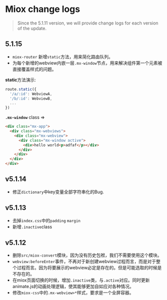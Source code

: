 # Miox change logs

> Since the 5.1.11 version, we will provide change logs for each version of the update.

## 5.1.15

- `miox-router` 新增`static`方法，用来简化路由队列。
- 为每个新增的webview内嵌一层`.mx-window`节点，用来解决组件第一个元素被直接覆盖样式的问题。

**static**方法演示:

```javascript
route.static({
  '/a/:id': WebviewA,
  '/b/:id': WebviewB,
  ...
})
```

**`.mx-window`** class =>

```html
<div class="mx-app">
  <div class="mx-webviews">
    <div class="mx-webview">
      <div class="mx-window active">
        <div>hello world<p>adfaf</p></div>
      </div>
    </div>
  </div>
</div>
```

## v5.1.14

- 修正`dictionary`中key变量全部字符串化的Bug.

## v5.1.13

- 去掉`index.css`中的`padding` `margin`
- 新增`.inactive`class

## v5.1.12

- 删除`src/miox-convert`模块，因为没有历史包袱，我们不需要使用这个模块。
- `webview:beforeEnter`事件，不再对于新创建webview过程而言，而是对于整个过程而言。因为将要展示的webview必定是存在的。但是可能选取的时候是不存在的。
- 在miox页面切换的时候，增加`.inactive`类，与`.active`对应。同时更新animate.js的动画处理逻辑，使其能够更加自如应对各种情况。
- 修改`miox-css`中的`.mx-webview>*`样式，要求是一个全屏容器。